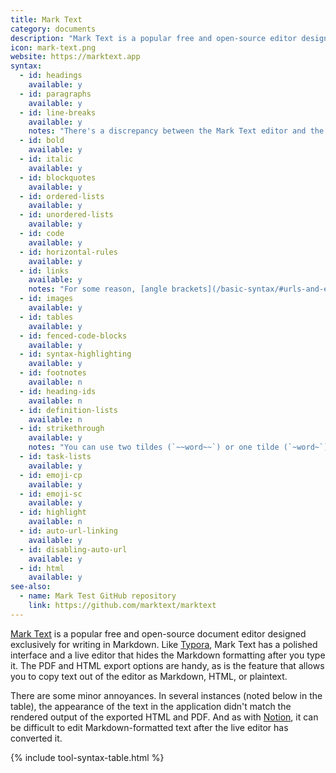 ```yaml
---
title: Mark Text
category: documents
description: "Mark Text is a popular free and open-source editor designed for Markdown."
icon: mark-text.png
website: https://marktext.app
syntax:
  - id: headings
    available: y
  - id: paragraphs
    available: y
  - id: line-breaks
    available: y
    notes: "There's a discrepancy between the Mark Text editor and the rendered output when you press the Return key once — that *does not* create a line break in the exported HTML and PDF. You must use trailing whitespace or a trailing backslash (`\\`)."
  - id: bold
    available: y
  - id: italic
    available: y
  - id: blockquotes
    available: y
  - id: ordered-lists
    available: y
  - id: unordered-lists
    available: y
  - id: code
    available: y
  - id: horizontal-rules
    available: y
  - id: links
    available: y
    notes: "For some reason, [angle brackets](/basic-syntax/#urls-and-email-addresses) for URLs and email addresses are rendered literally in the Mark Text editor. It's a minor issue since the links are rendered correctly in the exported HTML and PDF."
  - id: images
    available: y
  - id: tables
    available: y
  - id: fenced-code-blocks
    available: y
  - id: syntax-highlighting
    available: y
  - id: footnotes
    available: n
  - id: heading-ids
    available: n
  - id: definition-lists
    available: n
  - id: strikethrough
    available: y
    notes: "You can use two tildes (`~~word~~`) or one tilde (`~word~`) — both work in the exported HTML and PDF even though the Mark Text editor only renders strikethrough with two tildes."
  - id: task-lists
    available: y
  - id: emoji-cp
    available: y
  - id: emoji-sc
    available: y
  - id: highlight
    available: n
  - id: auto-url-linking
    available: y
  - id: disabling-auto-url
    available: y
  - id: html
    available: y
see-also:
  - name: Mark Test GitHub repository
    link: https://github.com/marktext/marktext
---
```


[Mark Text](https://marktext.app) is a popular free and open-source document editor designed exclusively for writing in Markdown. Like [Typora](/tools/typora/), Mark Text has a polished interface and a live editor that hides the Markdown formatting after you type it. The PDF and HTML export options are handy, as is the feature that allows you to copy text out of the editor as Markdown, HTML, or plaintext.

There are some minor annoyances. In several instances (noted below in the table), the appearance of the text in the application didn't match the rendered output of the exported HTML and PDF. And as with [Notion](/tools/notion/), it can be difficult to edit Markdown-formatted text after the live editor has converted it.

{% include tool-syntax-table.html %}
